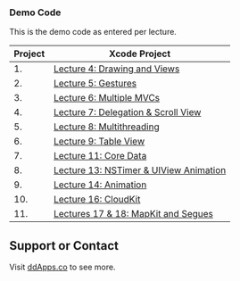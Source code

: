 ### Demo Code
This is the demo code as entered per lecture.

Project  | Xcode Project
------------- | -------------
1. | [Lecture 4: Drawing and Views](FaceIt-L4)
2. | [Lecture 5: Gestures](FaceIt-L5)
3. | [Lecture 6: Multiple MVCs](FaceIt-L6)
4. | [Lecture 7: Delegation & Scroll View](Cassini-L7)
5. | [Lecture 8: Multithreading](Cassini-L8)
6. | [Lecture 9: Table View](Smashtag-L9)
7. | [Lecture 11: Core Data](Smashtag-L11)
8. | [Lecture 13: NSTimer & UIView Animation](FaceIt-L13)
9. | [Lecture 14: Animation](DropIt-L14)
10. | [Lecture 16: CloudKit](Pollster-L16)
11. | [Lectures 17 & 18: MapKit and Segues](Trax-L18)

## Support or Contact
Visit [ddApps.co](http://ddapps.co) to see more.